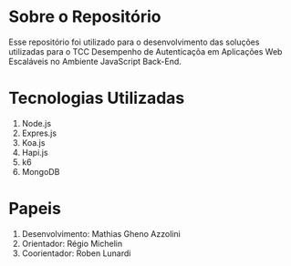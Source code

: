 # Sobre o Repositório

Esse repositório foi utilizado para o desenvolvimento das soluções utilizadas para o TCC Desempenho de Autenticaçõa em Aplicações Web Escaláveis no Ambiente JavaScript Back-End.

# Tecnologias Utilizadas

1) Node.js
2) Expres.js
3) Koa.js
4) Hapi.js
5) k6
6) MongoDB

# Papeis

1) Desenvolvimento: Mathias Gheno Azzolini
2) Orientador: Régio Michelin
3) Coorientador: Roben Lunardi

